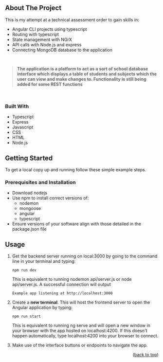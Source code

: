 <!-- ABOUT THE PROJECT -->
## About The Project

This is my attempt at a technical assessment order to gain skills in:
* Angular CLI projects using typescript
* Routing with typescript
* State management with NGrX
* API calls with Node.js and express
* Connecting MongoDB database to the application


<br>

>**The application is a platform to act as a sort of school database interface which displays a table of students and subjects which the user can view and make changes to. Functionality is still being added for some REST functions** 

<br>

### Built With

* Typescript
* Express
* Javascript
* CSS
* HTML
* Node.js


<!-- GETTING STARTED -->
## Getting Started

To get a local copy up and running follow these simple example steps.

### Prerequisites and Installation

* Download nodejs
* Use npm to install correct versions of:
    - nodemon
    - mongoose
    - angular
    - typescript
* Ensure versions of your software align with those detailed in the package.json file


<!-- USAGE EXAMPLES -->
## Usage

1. Get the backend server running on local:3000 by going to the command line in your terminal and typing:
    ```
    npm run dev
    ```
    This is equivalent to running nodemon api/server.js or node api/server.js. A successful connection will output 
    ```
    Example app listening at http://localhost:3000
    ```

2. Create a **new terminal**. This will host the frontend server  to open the Angular application by typing:
    ```
    npm run start
    ```
    This is equivalent to running ng serve and will open a new window in your browser with the app hosted on localhost:4200. If this doesn't happen automatically, type localhost:4200 into your browser to connect.

3. Make use of the interface buttons or endpoints to navigate the app.



<p align="right">(<a href="#About-The-Project">back to top</a>)</p>
